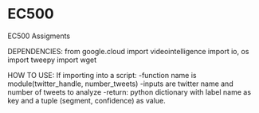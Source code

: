 # EC500
EC500 Assigments

DEPENDENCIES:
  from google.cloud import videointelligence
  import io, os
  import tweepy
  import wget
  
  
HOW TO USE:
 If importing into a script: -function name is module(twitter_handle, number_tweets)
                             -inputs are twitter name and number of tweets to analyze
                             -return: python dictionary with label name as key and a tuple (segment, confidence) as value.
                
